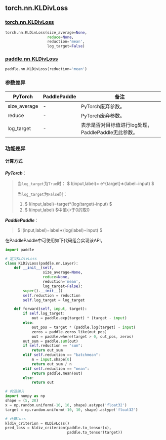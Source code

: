 ## torch.nn.KLDivLoss
### [torch.nn.KLDivLoss](https://pytorch.org/docs/stable/generated/torch.nn.KLDivLoss.html?highlight=kldivloss#torch.nn.KLDivLoss)
```python
torch.nn.KLDivLoss(size_average=None,
                   reduce=None,
                   reduction='mean',
                   log_target=False)
```

### [paddle.nn.KLDivLoss](https://www.paddlepaddle.org.cn/documentation/docs/zh/api/paddle/nn/KLDivLoss_cn.html#kldivloss)
```python
paddle.nn.KLDivLoss(reduction='mean')
```

### 参数差异
| PyTorch       | PaddlePaddle | 备注                                                   |
| ------------- | ------------ | ------------------------------------------------------ |
| size_average  | -        | PyTorch废弃参数。  |
| reduce  | -        | PyTorch废弃参数。  |
| log_target  | -        | 表示是否对目标值进行log处理，PaddlePaddle无此参数。  |

### 功能差异
#### 计算方式
***PyTorch***：
> 当`log_target`为`True`时：
> $ l(input,label)= e^{target}∗(label−input) $
>
> 当`log_target`为`False`时：
> 1. $ l(input,label)=target*(log(target)-input) $
> 2. $ l(input,label) $中值小于0的取0

***PaddlePaddle***：
> $ l(input,label)=label∗(log(label)−input) $

在PaddlePaddle中可使用如下代码组合实现该API。
```python
import paddle

# 定义KLDivLoss
class KLDivLoss(paddle.nn.Layer):
    def __init__(self,
                 size_average=None,
                 reduce=None,
                 reduction='mean',
                 log_target=False):
        super().__init__()
        self.reduction = reduction
        self.log_target = log_target

    def forward(self, input, target):
        if self.log_target:
            out = paddle.exp(target) * (target - input)
        else:
            out_pos = target * (paddle.log(target) - input)
            zeros = paddle.zeros_like(out_pos)
            out = paddle.where(target > 0, out_pos, zeros)
        out_sum = paddle.sum(out)
        if self.reduction == "sum":
            return out_sum
        elif self.reduction == "batchmean":
            n = input.shape[0]
            return out_sum / n
        elif self.reduction == "mean":
            return paddle.mean(out)
        else:
            return out

# 构造输入
import numpy as np
shape = (5, 20)
x = np.random.uniform(-10, 10, shape).astype('float32')
target = np.random.uniform(-10, 10, shape).astype('float32')

# 计算loss
kldiv_criterion = KLDivLoss()
pred_loss = kldiv_criterion(paddle.to_tensor(x),
                            paddle.to_tensor(target))
```
